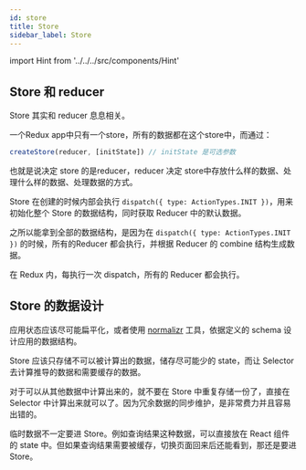 ```yaml
---
id: store
title: Store
sidebar_label: Store
---
```


import Hint from '../../../src/components/Hint'

## Store 和 reducer

Store 其实和 reducer 息息相关。

一个Redux app中只有一个store，所有的数据都在这个store中，而通过：

```javascript
createStore(reducer, [initState]) // initState 是可选参数
```

也就是说决定 store 的是reducer，reducer 决定 store中存放什么样的数据、处理什么样的数据、处理数据的方式。

Store 在创建的时候内部会执行 `dispatch({ type: ActionTypes.INIT })`，用来初始化整个 Store 的数据结构，同时获取 Reducer 中的默认数据。

之所以能拿到全部的数据结构，是因为在 `dispatch({ type: ActionTypes.INIT })` 的时候，所有的Reducer 都会执行，并根据 Reducer 的 combine 结构生成数据。

<Hint type="warning">在 Redux 内，每执行一次 dispatch，所有的 Reducer 都会执行。</Hint>


## Store 的数据设计

<Hint type="better">应用状态应该尽可能扁平化，或者使用 [normalizr](https://github.com/paularmstrong/normalizr) 工具，依据定义的 schema 设计应用的数据结构。</Hint>


<Hint type="better">Store 应该只存储不可以被计算出的数据，储存尽可能少的 state，而让 Selector 去计算推导的数据和需要缓存的数据。</Hint>


对于可以从其他数据中计算出来的，就不要在 Store 中重复存储一份了，直接在 Selector 中计算出来就可以了。因为冗余数据的同步维护，是非常费力并且容易出错的。

临时数据不一定要进 Store。例如查询结果这种数据，可以直接放在 React 组件的 state 中。但如果查询结果需要被缓存，切换页面回来后还能看到，那还是要进 Store。

